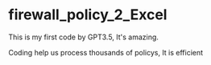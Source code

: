 # firewall_policy_2_Excel


This is my first code by GPT3.5, It's amazing.

Coding help us process thousands of policys, It is efficient
